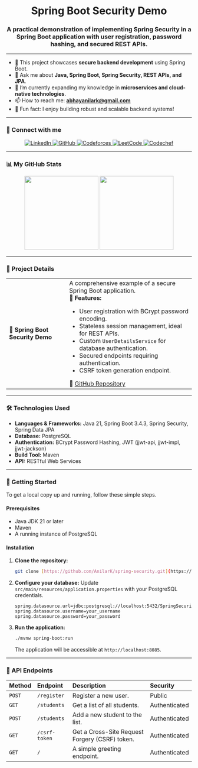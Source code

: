 <h1 align="center">Spring Boot Security Demo</h1>
<h3 align="center">A practical demonstration of implementing Spring Security in a Spring Boot application with user registration, password hashing, and secured REST APIs.</h3>

---

- 🔭 This project showcases **secure backend development** using Spring Boot.
- 💬 Ask me about **Java, Spring Boot, Spring Security, REST APIs, and JPA**.
- 🌱 I’m currently expanding my knowledge in **microservices and cloud-native technologies**.
- 📫 How to reach me: **abhayanilark@gmail.com**
- 🧠 Fun fact: I enjoy building robust and scalable backend systems!

---

### 🔗 Connect with me

<p align="center">
  <a href="https://www.linkedin.com/in/abhay-singh-b825a1221/" target="_blank">
    <img src="https://img.shields.io/badge/LinkedIn-%230077B5.svg?style=for-the-badge&logo=linkedin&logoColor=white" alt="LinkedIn"/>
  </a>
  <a href="https://github.com/AnilarK" target="_blank">
    <img src="https://img.shields.io/badge/GitHub-%2312100E.svg?style=for-the-badge&logo=github&logoColor=white" alt="GitHub"/>
  </a>
  <a href="https://codeforces.com/profile/AbhayAnilark" target="_blank">
    <img src="https://img.shields.io/badge/Codeforces-%23EE8208.svg?style=for-the-badge&logo=codeforces&logoColor=white" alt="Codeforces"/>
  </a>
  <a href="https://leetcode.com/AbhayAnilark/" target="_blank">
    <img src="https://img.shields.io/badge/LeetCode-%23FFA116.svg?style=for-the-badge&logo=leetcode&logoColor=black" alt="LeetCode"/>
  </a>
  <a href="https://www.codechef.com/users/anilark" target="_blank">
    <img src="https://img.shields.io/badge/Codechef-%235A4F46.svg?style=for-the-badge&logo=codechef&logoColor=white" alt="Codechef"/>
  </a>
</p>

---

### 📊 My GitHub Stats

<div align="center">
  <img src="https://github-readme-stats.vercel.app/api?username=AnilarK&show_icons=true&theme=react&rank_icon=percentile" height="200"/>
  <img src="https://github-readme-stats.vercel.app/api/top-langs/?username=AnilarK&layout=compact&theme=react" height="200"/>
</div>

---

### 💼 Project Details

<table>
  <tr>
    <td><b>🔐 Spring Boot Security Demo</b></td>
    <td>
      A comprehensive example of a secure Spring Boot application.
      <br/>
      🔹 <b>Features:</b>
      <ul>
        <li>User registration with BCrypt password encoding.</li>
        <li>Stateless session management, ideal for REST APIs.</li>
        <li>Custom <code>UserDetailsService</code> for database authentication.</li>
        <li>Secured endpoints requiring authentication.</li>
        <li>CSRF token generation endpoint.</li>
      </ul>
      🔗 <a href="https://github.com/AnilarK/spring-security" target="_blank">GitHub Repository</a>
    </td>
  </tr>
</table>

---

### 🛠️ Technologies Used

- **Languages & Frameworks:** Java 21, Spring Boot 3.4.3, Spring Security, Spring Data JPA
- **Database:** PostgreSQL
- **Authentication:** BCrypt Password Hashing, JWT (jjwt-api, jjwt-impl, jjwt-jackson)
- **Build Tool:** Maven
- **API:** RESTful Web Services

---

### 🚀 Getting Started

To get a local copy up and running, follow these simple steps.

#### Prerequisites

- Java JDK 21 or later
- Maven
- A running instance of PostgreSQL

#### Installation

1.  **Clone the repository:**
    ```sh
    git clone [https://github.com/AnilarK/spring-security.git](https://github.com/AnilarK/spring-security.git)
    ```
2.  **Configure your database:**
    Update `src/main/resources/application.properties` with your PostgreSQL credentials.
    ```properties
    spring.datasource.url=jdbc:postgresql://localhost:5432/SpringSecurity
    spring.datasource.username=your_username
    spring.datasource.password=your_password
    ```
3.  **Run the application:**
    ```sh
    ./mvnw spring-boot:run
    ```
    The application will be accessible at `http://localhost:8085`.

---

### 📡 API Endpoints

| Method | Endpoint        | Description                                  | Security      |
| :----- | :-------------- | :------------------------------------------- | :------------ |
| `POST` | `/register`     | Register a new user.                      | Public        |
| `GET`  | `/students`     | Get a list of all students.                | Authenticated |
| `POST` | `/students`     | Add a new student to the list.             | Authenticated |
| `GET`  | `/csrf-token`   | Get a Cross-Site Request Forgery (CSRF) token. | Authenticated |
| `GET`  | `/`             | A simple greeting endpoint.                   | Authenticated |
